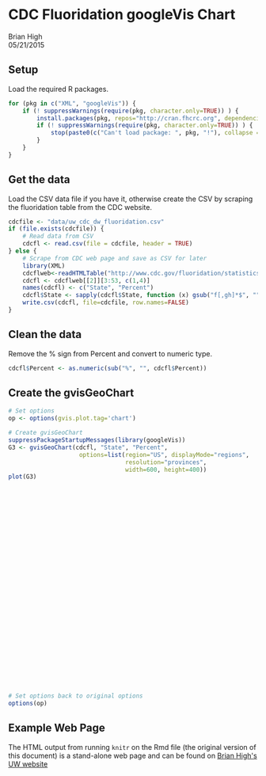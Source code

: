 # CDC Fluoridation googleVis Chart
Brian High  
05/21/2015  

## Setup

Load the required R packages.


```r
for (pkg in c("XML", "googleVis")) {
    if (! suppressWarnings(require(pkg, character.only=TRUE)) ) {
        install.packages(pkg, repos="http://cran.fhcrc.org", dependencies=TRUE)
        if (! suppressWarnings(require(pkg, character.only=TRUE)) ) {
            stop(paste0(c("Can't load package: ", pkg, "!"), collapse = ""))
        }
    }
}
```

## Get the data

Load the CSV data file if you have it, otherwise create the CSV by scraping the 
fluoridation table from the CDC website.


```r
cdcfile <- "data/uw_cdc_dw_fluoridation.csv"
if (file.exists(cdcfile)) {
    # Read data from CSV
    cdcfl <- read.csv(file = cdcfile, header = TRUE)
} else {
    # Scrape from CDC web page and save as CSV for later
    library(XML)
    cdcflweb<-readHTMLTable("http://www.cdc.gov/fluoridation/statistics/2012stats.htm")
    cdcfl <- cdcflweb[[2]][3:53, c(1,4)]
    names(cdcfl) <- c("State", "Percent")
    cdcfl$State <- sapply(cdcfl$State, function (x) gsub("f[,gh]*$", "", x))
    write.csv(cdcfl, file=cdcfile, row.names=FALSE)
}
```

## Clean the data

Remove the % sign from Percent and convert to numeric type.


```r
cdcfl$Percent <- as.numeric(sub("%", "", cdcfl$Percent))
```

## Create the gvisGeoChart


```r
# Set options
op <- options(gvis.plot.tag='chart')

# Create gvisGeoChart
suppressPackageStartupMessages(library(googleVis))
G3 <- gvisGeoChart(cdcfl, "State", "Percent",
                    options=list(region="US", displayMode="regions",
                                 resolution="provinces",
                                 width=600, height=400))
plot(G3)
```

<!-- GeoChart generated in R 3.1.3 by googleVis 0.5.8 package -->
<!-- Thu May 21 09:40:50 2015 -->


<!-- jsHeader -->
<script type="text/javascript">
 
// jsData 
function gvisDataGeoChartID3e466eb333bb () {
var data = new google.visualization.DataTable();
var datajson =
[
 [
 "Alabama",
78.4 
],
[
 "Alaska",
52.9 
],
[
 "Arizona",
57.8 
],
[
 "Arkansas",
66.9 
],
[
 "California",
63.7 
],
[
 "Colorado",
72.4 
],
[
 "Connecticut",
90.3 
],
[
 "Delaware",
86.3 
],
[
 "District of Columbia",
100 
],
[
 "Florida",
78 
],
[
 "Georgia",
96.3 
],
[
 "Hawaii",
10.8 
],
[
 "Idaho",
36.1 
],
[
 "Illinois",
98.5 
],
[
 "Indiana",
94.8 
],
[
 "Iowa",
92 
],
[
 "Kansas",
63.6 
],
[
 "Kentucky",
99.9 
],
[
 "Louisiana",
43.4 
],
[
 "Maine",
79.4 
],
[
 "Maryland",
97.2 
],
[
 "Massachusetts",
70.4 
],
[
 "Michigan",
90.2 
],
[
 "Minnesota",
98.8 
],
[
 "Mississippi",
58.2 
],
[
 "Missouri",
76.4 
],
[
 "Montana",
32 
],
[
 "Nebraska",
71.2 
],
[
 "Nevada",
73.5 
],
[
 "New Hampshire",
46 
],
[
 "New Jersey",
14.6 
],
[
 "New Mexico",
77 
],
[
 "New York",
71.8 
],
[
 "North Carolina",
87.5 
],
[
 "North Dakota",
96.7 
],
[
 "Ohio",
92.2 
],
[
 "Oklahoma",
70.1 
],
[
 "Oregon",
22.6 
],
[
 "Pennsylvania",
54.6 
],
[
 "Rhode Island",
83.9 
],
[
 "South Carolina",
93.8 
],
[
 "South Dakota",
93.6 
],
[
 "Tennessee",
89.7 
],
[
 "Texas",
79.6 
],
[
 "Utah",
51.7 
],
[
 "Vermont",
56.1 
],
[
 "Virginia",
96 
],
[
 "Washington",
63.6 
],
[
 "West Virginia",
91.1 
],
[
 "Wisconsin",
89.4 
],
[
 "Wyoming",
43.6 
] 
];
data.addColumn('string','State');
data.addColumn('number','Percent');
data.addRows(datajson);
return(data);
}
 
// jsDrawChart
function drawChartGeoChartID3e466eb333bb() {
var data = gvisDataGeoChartID3e466eb333bb();
var options = {};
options["width"] =    600;
options["height"] =    400;
options["region"] = "US";
options["displayMode"] = "regions";
options["resolution"] = "provinces";

    var chart = new google.visualization.GeoChart(
    document.getElementById('GeoChartID3e466eb333bb')
    );
    chart.draw(data,options);
    

}
  
 
// jsDisplayChart
(function() {
var pkgs = window.__gvisPackages = window.__gvisPackages || [];
var callbacks = window.__gvisCallbacks = window.__gvisCallbacks || [];
var chartid = "geochart";
  
// Manually see if chartid is in pkgs (not all browsers support Array.indexOf)
var i, newPackage = true;
for (i = 0; newPackage && i < pkgs.length; i++) {
if (pkgs[i] === chartid)
newPackage = false;
}
if (newPackage)
  pkgs.push(chartid);
  
// Add the drawChart function to the global list of callbacks
callbacks.push(drawChartGeoChartID3e466eb333bb);
})();
function displayChartGeoChartID3e466eb333bb() {
  var pkgs = window.__gvisPackages = window.__gvisPackages || [];
  var callbacks = window.__gvisCallbacks = window.__gvisCallbacks || [];
  window.clearTimeout(window.__gvisLoad);
  // The timeout is set to 100 because otherwise the container div we are
  // targeting might not be part of the document yet
  window.__gvisLoad = setTimeout(function() {
  var pkgCount = pkgs.length;
  google.load("visualization", "1", { packages:pkgs, callback: function() {
  if (pkgCount != pkgs.length) {
  // Race condition where another setTimeout call snuck in after us; if
  // that call added a package, we must not shift its callback
  return;
}
while (callbacks.length > 0)
callbacks.shift()();
} });
}, 100);
}
 
// jsFooter
</script>
 
<!-- jsChart -->  
<script type="text/javascript" src="https://www.google.com/jsapi?callback=displayChartGeoChartID3e466eb333bb"></script>
 
<!-- divChart -->
  
<div id="GeoChartID3e466eb333bb" 
  style="width: 600; height: 400;">
</div>

```r
# Set options back to original options
options(op)
```

## Example Web Page

The HTML output from running `knitr` on the Rmd file (the original version of 
this document) is a stand-alone web page and can be found on 
[Brian High's UW website](http://staff.washington.edu/high/fluoridation/cdc-fl-example.html)
